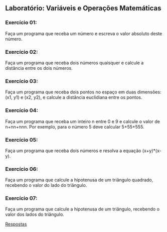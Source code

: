 ## Laboratório: Variáveis e Operações Matemáticas

### Exercício 01:

Faça um programa que receba um número e escreva o valor absoluto deste número.


### Exercício 02:

Faça um programa que receba dois números quaisquer e calcule a distância entre os dois números.


### Exercício 03:

Faça um programa que receba dois pontos no espaço em duas dimensões: (x1, y1) e (x2, y2), e calcule a distância euclidiana entre os pontos.




### Exercício 04:

Faça um programa que receba um inteiro n entre 0 e 9 e calcule o valor de n+nn+nnn. Por exemplo, para o número 5 deve calcular 5+55+555.



### Exercício 05:

Faça um programa que receba dois números e resolva a equação (x+y)*(x-y).



### Exercício 06:

Faça um programa que calcule a hipotenusa de um triângulo quadrado, recebendo o valor do lado do triângulo.





### Exercício 07:

Faça um programa que calcule a hipotenusa de um triângulo, recebendo o valor dos lados do triângulo.




[Respostas](https://github.com/viniciusdenovaes/Unip232IPE/tree/master/lab01)
